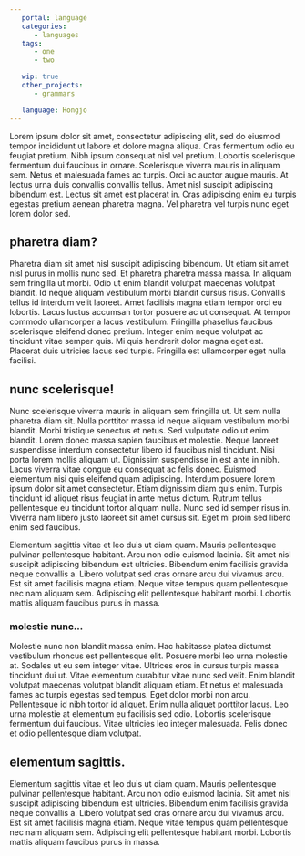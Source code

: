 ```yaml
---
   portal: language
   categories:
      - languages
   tags:
      - one
      - two

   wip: true
   other_projects:
      - grammars

   language: Hongjo
---
```


Lorem ipsum dolor sit amet, consectetur adipiscing elit, sed do eiusmod tempor incididunt ut labore et dolore magna aliqua. Cras fermentum odio eu feugiat pretium. Nibh ipsum consequat nisl vel pretium. Lobortis scelerisque fermentum dui faucibus in ornare. Scelerisque viverra mauris in aliquam sem. Netus et malesuada fames ac turpis. Orci ac auctor augue mauris. At lectus urna duis convallis convallis tellus. Amet nisl suscipit adipiscing bibendum est. Lectus sit amet est placerat in. Cras adipiscing enim eu turpis egestas pretium aenean pharetra magna. Vel pharetra vel turpis nunc eget lorem dolor sed.

## pharetra diam?

Pharetra diam sit amet nisl suscipit adipiscing bibendum. Ut etiam sit amet nisl purus in mollis nunc sed. Et pharetra pharetra massa massa. In aliquam sem fringilla ut morbi. Odio ut enim blandit volutpat maecenas volutpat blandit. Id neque aliquam vestibulum morbi blandit cursus risus. Convallis tellus id interdum velit laoreet. Amet facilisis magna etiam tempor orci eu lobortis. Lacus luctus accumsan tortor posuere ac ut consequat. At tempor commodo ullamcorper a lacus vestibulum. Fringilla phasellus faucibus scelerisque eleifend donec pretium. Integer enim neque volutpat ac tincidunt vitae semper quis. Mi quis hendrerit dolor magna eget est. Placerat duis ultricies lacus sed turpis. Fringilla est ullamcorper eget nulla facilisi.

## nunc scelerisque!

Nunc scelerisque viverra mauris in aliquam sem fringilla ut. Ut sem nulla pharetra diam sit. Nulla porttitor massa id neque aliquam vestibulum morbi blandit. Morbi tristique senectus et netus. Sed vulputate odio ut enim blandit. Lorem donec massa sapien faucibus et molestie. Neque laoreet suspendisse interdum consectetur libero id faucibus nisl tincidunt. Nisi porta lorem mollis aliquam ut. Dignissim suspendisse in est ante in nibh. Lacus viverra vitae congue eu consequat ac felis donec. Euismod elementum nisi quis eleifend quam adipiscing. Interdum posuere lorem ipsum dolor sit amet consectetur. Etiam dignissim diam quis enim. Turpis tincidunt id aliquet risus feugiat in ante metus dictum. Rutrum tellus pellentesque eu tincidunt tortor aliquam nulla. Nunc sed id semper risus in. Viverra nam libero justo laoreet sit amet cursus sit. Eget mi proin sed libero enim sed faucibus.

Elementum sagittis vitae et leo duis ut diam quam. Mauris pellentesque pulvinar pellentesque habitant. Arcu non odio euismod lacinia. Sit amet nisl suscipit adipiscing bibendum est ultricies. Bibendum enim facilisis gravida neque convallis a. Libero volutpat sed cras ornare arcu dui vivamus arcu. Est sit amet facilisis magna etiam. Neque vitae tempus quam pellentesque nec nam aliquam sem. Adipiscing elit pellentesque habitant morbi. Lobortis mattis aliquam faucibus purus in massa.

### molestie nunc...

Molestie nunc non blandit massa enim. Hac habitasse platea dictumst vestibulum rhoncus est pellentesque elit. Posuere morbi leo urna molestie at. Sodales ut eu sem integer vitae. Ultrices eros in cursus turpis massa tincidunt dui ut. Vitae elementum curabitur vitae nunc sed velit. Enim blandit volutpat maecenas volutpat blandit aliquam etiam. Et netus et malesuada fames ac turpis egestas sed tempus. Eget dolor morbi non arcu. Pellentesque id nibh tortor id aliquet. Enim nulla aliquet porttitor lacus. Leo urna molestie at elementum eu facilisis sed odio. Lobortis scelerisque fermentum dui faucibus. Vitae ultricies leo integer malesuada. Felis donec et odio pellentesque diam volutpat.

## elementum sagittis.

Elementum sagittis vitae et leo duis ut diam quam. Mauris pellentesque pulvinar pellentesque habitant. Arcu non odio euismod lacinia. Sit amet nisl suscipit adipiscing bibendum est ultricies. Bibendum enim facilisis gravida neque convallis a. Libero volutpat sed cras ornare arcu dui vivamus arcu. Est sit amet facilisis magna etiam. Neque vitae tempus quam pellentesque nec nam aliquam sem. Adipiscing elit pellentesque habitant morbi. Lobortis mattis aliquam faucibus purus in massa.

